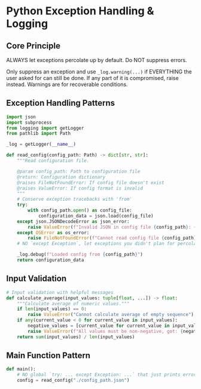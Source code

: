 # Python Exception Handling & Logging

## Core Principle

ALWAYS let exceptions percolate up by default. Do NOT suppress errors.

Only suppress an exception and use `_log.warning(...)` if EVERYTHING the user asked for can still be done. If any part of it is compromised, raise instead. Warnings are for recoverable conditions.

## Exception Handling Patterns

```python
import json
import subprocess
from logging import getLogger
from pathlib import Path

_log = getLogger(__name__)

def read_config(config_path: Path) -> dict[str, str]:
    """Read configuration file.

    @param config_path: Path to configuration file
    @return: Configuration dictionary
    @raises FileNotFoundError: If config file doesn't exist
    @raises ValueError: If config format is invalid
    """
    # Conserve exception tracebacks with 'from'
    try:
        with config_path.open() as config_file:
            configuration_data = json.load(config_file)
    except json.JSONDecodeError as json_error:
        raise ValueError(f"Invalid JSON in config file {config_path}: {json_error}") from json_error
    except OSError as os_error:
        raise FileNotFoundError(f"Cannot read config file {config_path}") from os_error
    # NO `except Exception`, let exceptions you didn't plan for percolate up

    _log.debug(f"Loaded config from {config_path}")
    return configuration_data
```

## Input Validation

```python
# Input validation with helpful messages
def calculate_average(input_values: tuple[float, ...]) -> float:
    """Calculate average of numeric values."""
    if len(input_values) == 0:
        raise ValueError("Cannot calculate average of empty sequence")
    if any(current_value < 0 for current_value in input_values):
        negative_values = [current_value for current_value in input_values if current_value < 0]
        raise ValueError(f"All values must be non-negative, got: {negative_values}")
    return sum(input_values) / len(input_values)
```

## Main Function Pattern

```python
def main():
    # NO global `try: ... except Exception: ...` that just prints errors, let Python show a stack trace
    config = read_config("./config_path.json")
```